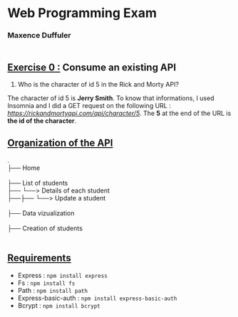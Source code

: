 # **Web Programming Exam**
### Maxence Duffuler<br><br>

## **<ins>Exercise 0 :</ins> Consume an existing API**

1. Who is the character of id 5 in the Rick and Morty API?

The character of id 5 is **Jerry Smith**. To know that informations, I used Insomnia and I did a GET request on the following URL : *https://rickandmortyapi.com/api/character/5*. The **5** at the end of the URL is **the id of the character**. 

## **<ins>Organization of the API</ins>**

.<br>
├── Home<br><br>
├── List of students<br>
├──     └──> Details of each student<br>
├──├──             └──> Update a student<br><br>
├── Data vizualization<br><br>
├── Creation of students<br><br>

## **<ins>Requirements</ins>**

<ul>
  <li>Express : <code>npm install express</code></li>
<li>Fs : <code>npm install fs</code></li>
<li>Path : <code>npm install path</code></li>
<li>Express-basic-auth : <code>npm install express-basic-auth</code></li>
<li>Bcrypt : <code>npm install bcrypt</code></li>
</ul>
